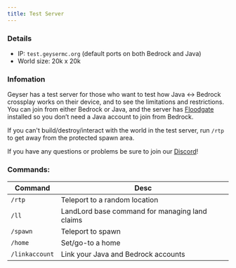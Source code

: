 ```yaml
---
title: Test Server
---
```


### Details
- IP: `test.geysermc.org` (default ports on both Bedrock and Java)
- World size: 20k x 20k

### Infomation
Geyser has a test server for those who want to test how Java \<-\> Bedrock crossplay works on their device, and to see the limitations and restrictions. You can join from either Bedrock or Java, and the server has [Floodgate](/floodgate/) installed so you don’t need a Java account to join from Bedrock.

If you can't build/destroy/interact with the world in the test server, run `/rtp` to get away from the protected spawn area.

If you have any questions or problems be sure to join our [Discord](https://discord.gg/geysermc)!

### Commands:

|Command|Desc|
|---|---|
|`/rtp`|Teleport to a random location|
|`/ll`|LandLord base command for managing land claims|
|`/spawn`|Teleport to spawn|
|`/home`|Set/go-to a home|
|`/linkaccount`|Link your Java and Bedrock accounts|
